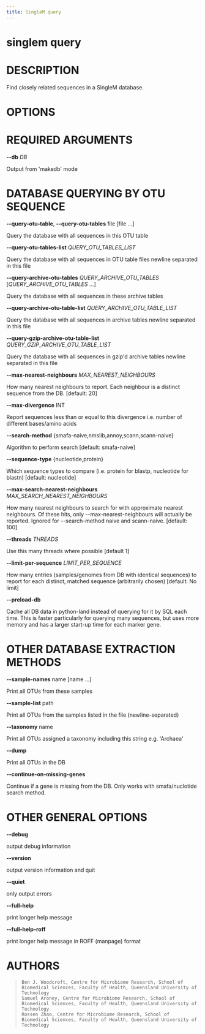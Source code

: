 ```yaml
---
title: SingleM query
---
```

# singlem query

DESCRIPTION
===========

Find closely related sequences in a SingleM database.

OPTIONS
=======

REQUIRED ARGUMENTS
==================

**\--db** *DB*

  Output from \'makedb\' mode

DATABASE QUERYING BY OTU SEQUENCE
=================================

**\--query-otu-table**, **\--query-otu-tables** file [file \...]

  Query the database with all sequences in this OTU table

**\--query-otu-tables-list** *QUERY_OTU_TABLES_LIST*

  Query the database with all sequences in OTU table files newline
    separated in this file

**\--query-archive-otu-tables** *QUERY_ARCHIVE_OTU_TABLES* [*QUERY_ARCHIVE_OTU_TABLES* \...]

  Query the database with all sequences in these archive tables

**\--query-archive-otu-table-list** *QUERY_ARCHIVE_OTU_TABLE_LIST*

  Query the database with all sequences in archive tables newline
    separated in this file

**\--query-gzip-archive-otu-table-list** *QUERY_GZIP_ARCHIVE_OTU_TABLE_LIST*

  Query the database with all sequences in gzip\'d archive tables
    newline separated in this file

**\--max-nearest-neighbours** *MAX_NEAREST_NEIGHBOURS*

  How many nearest neighbours to report. Each neighbour is a distinct
    sequence from the DB. [default: 20]

**\--max-divergence** INT

  Report sequences less than or equal to this divergence i.e. number
    of different bases/amino acids

**\--search-method** {smafa-naive,nmslib,annoy,scann,scann-naive}

  Algorithm to perform search [default: smafa-naive]

**\--sequence-type** {nucleotide,protein}

  Which sequence types to compare (i.e. protein for blastp, nucleotide
    for blastn) [default: nucleotide]

**\--max-search-nearest-neighbours** *MAX_SEARCH_NEAREST_NEIGHBOURS*

  How many nearest neighbours to search for with approximate nearest
    neighbours. Of these hits, only \--max-nearest-neighbours will
    actually be reported. Ignored for \--search-method naive and
    scann-naive. [default: 100]

**\--threads** *THREADS*

  Use this many threads where possible [default 1]

**\--limit-per-sequence** *LIMIT_PER_SEQUENCE*

  How many entries (samples/genomes from DB with identical sequences)
    to report for each distinct, matched sequence (arbitrarily chosen)
    [default: No limit]

**\--preload-db**

  Cache all DB data in python-land instead of querying for it by SQL
    each time. This is faster particularly for querying many sequences,
    but uses more memory and has a larger start-up time for each marker
    gene.

OTHER DATABASE EXTRACTION METHODS
=================================

**\--sample-names** name [name \...]

  Print all OTUs from these samples

**\--sample-list** path

  Print all OTUs from the samples listed in the file
    (newline-separated)

**\--taxonomy** name

  Print all OTUs assigned a taxonomy including this string e.g.
    \'Archaea\'

**\--dump**

  Print all OTUs in the DB

**\--continue-on-missing-genes**

  Continue if a gene is missing from the DB. Only works with
    smafa/nuclotide search method.

OTHER GENERAL OPTIONS
=====================

**\--debug**

  output debug information

**\--version**

  output version information and quit

**\--quiet**

  only output errors

**\--full-help**

  print longer help message

**\--full-help-roff**

  print longer help message in ROFF (manpage) format

AUTHORS
=======

>     Ben J. Woodcroft, Centre for Microbiome Research, School of Biomedical Sciences, Faculty of Health, Queensland University of Technology
>     Samuel Aroney, Centre for Microbiome Research, School of Biomedical Sciences, Faculty of Health, Queensland University of Technology
>     Rossen Zhao, Centre for Microbiome Research, School of Biomedical Sciences, Faculty of Health, Queensland University of Technology
